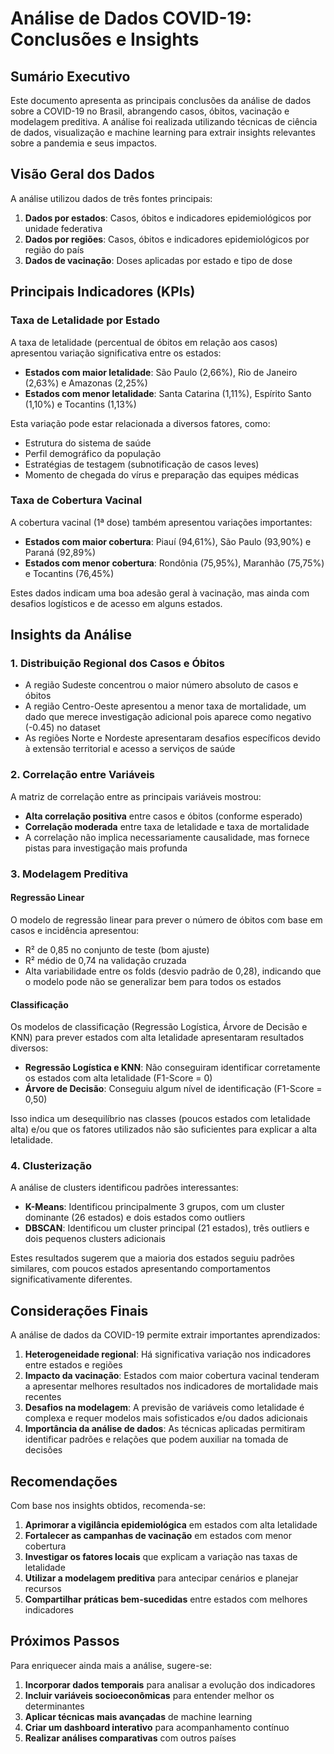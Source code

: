 # Análise de Dados COVID-19: Conclusões e Insights

## Sumário Executivo

Este documento apresenta as principais conclusões da análise de dados sobre a COVID-19 no Brasil, abrangendo casos, óbitos, vacinação e modelagem preditiva. A análise foi realizada utilizando técnicas de ciência de dados, visualização e machine learning para extrair insights relevantes sobre a pandemia e seus impactos.

## Visão Geral dos Dados

A análise utilizou dados de três fontes principais:
1. **Dados por estados**: Casos, óbitos e indicadores epidemiológicos por unidade federativa
2. **Dados por regiões**: Casos, óbitos e indicadores epidemiológicos por região do país
3. **Dados de vacinação**: Doses aplicadas por estado e tipo de dose

## Principais Indicadores (KPIs)

### Taxa de Letalidade por Estado

A taxa de letalidade (percentual de óbitos em relação aos casos) apresentou variação significativa entre os estados:

- **Estados com maior letalidade**: São Paulo (2,66%), Rio de Janeiro (2,63%) e Amazonas (2,25%)
- **Estados com menor letalidade**: Santa Catarina (1,11%), Espírito Santo (1,10%) e Tocantins (1,13%)

Esta variação pode estar relacionada a diversos fatores, como:
- Estrutura do sistema de saúde
- Perfil demográfico da população
- Estratégias de testagem (subnotificação de casos leves)
- Momento de chegada do vírus e preparação das equipes médicas

### Taxa de Cobertura Vacinal

A cobertura vacinal (1ª dose) também apresentou variações importantes:

- **Estados com maior cobertura**: Piauí (94,61%), São Paulo (93,90%) e Paraná (92,89%)
- **Estados com menor cobertura**: Rondônia (75,95%), Maranhão (75,75%) e Tocantins (76,45%)

Estes dados indicam uma boa adesão geral à vacinação, mas ainda com desafios logísticos e de acesso em alguns estados.

## Insights da Análise

### 1. Distribuição Regional dos Casos e Óbitos

- A região Sudeste concentrou o maior número absoluto de casos e óbitos
- A região Centro-Oeste apresentou a menor taxa de mortalidade, um dado que merece investigação adicional pois aparece como negativo (-0.45) no dataset
- As regiões Norte e Nordeste apresentaram desafios específicos devido à extensão territorial e acesso a serviços de saúde

### 2. Correlação entre Variáveis

A matriz de correlação entre as principais variáveis mostrou:

- **Alta correlação positiva** entre casos e óbitos (conforme esperado)
- **Correlação moderada** entre taxa de letalidade e taxa de mortalidade
- A correlação não implica necessariamente causalidade, mas fornece pistas para investigação mais profunda

### 3. Modelagem Preditiva

#### Regressão Linear

O modelo de regressão linear para prever o número de óbitos com base em casos e incidência apresentou:
- R² de 0,85 no conjunto de teste (bom ajuste)
- R² médio de 0,74 na validação cruzada
- Alta variabilidade entre os folds (desvio padrão de 0,28), indicando que o modelo pode não se generalizar bem para todos os estados

#### Classificação

Os modelos de classificação (Regressão Logística, Árvore de Decisão e KNN) para prever estados com alta letalidade apresentaram resultados diversos:

- **Regressão Logística e KNN**: Não conseguiram identificar corretamente os estados com alta letalidade (F1-Score = 0)
- **Árvore de Decisão**: Conseguiu algum nível de identificação (F1-Score = 0,50)

Isso indica um desequilíbrio nas classes (poucos estados com letalidade alta) e/ou que os fatores utilizados não são suficientes para explicar a alta letalidade.

### 4. Clusterização

A análise de clusters identificou padrões interessantes:

- **K-Means**: Identificou principalmente 3 grupos, com um cluster dominante (26 estados) e dois estados como outliers
- **DBSCAN**: Identificou um cluster principal (21 estados), três outliers e dois pequenos clusters adicionais

Estes resultados sugerem que a maioria dos estados seguiu padrões similares, com poucos estados apresentando comportamentos significativamente diferentes.

## Considerações Finais

A análise de dados da COVID-19 permite extrair importantes aprendizados:

1. **Heterogeneidade regional**: Há significativa variação nos indicadores entre estados e regiões
2. **Impacto da vacinação**: Estados com maior cobertura vacinal tenderam a apresentar melhores resultados nos indicadores de mortalidade mais recentes
3. **Desafios na modelagem**: A previsão de variáveis como letalidade é complexa e requer modelos mais sofisticados e/ou dados adicionais
4. **Importância da análise de dados**: As técnicas aplicadas permitiram identificar padrões e relações que podem auxiliar na tomada de decisões

## Recomendações

Com base nos insights obtidos, recomenda-se:

1. **Aprimorar a vigilância epidemiológica** em estados com alta letalidade
2. **Fortalecer as campanhas de vacinação** em estados com menor cobertura
3. **Investigar os fatores locais** que explicam a variação nas taxas de letalidade
4. **Utilizar a modelagem preditiva** para antecipar cenários e planejar recursos
5. **Compartilhar práticas bem-sucedidas** entre estados com melhores indicadores

## Próximos Passos

Para enriquecer ainda mais a análise, sugere-se:

1. **Incorporar dados temporais** para analisar a evolução dos indicadores
2. **Incluir variáveis socioeconômicas** para entender melhor os determinantes
3. **Aplicar técnicas mais avançadas** de machine learning
4. **Criar um dashboard interativo** para acompanhamento contínuo
5. **Realizar análises comparativas** com outros países 